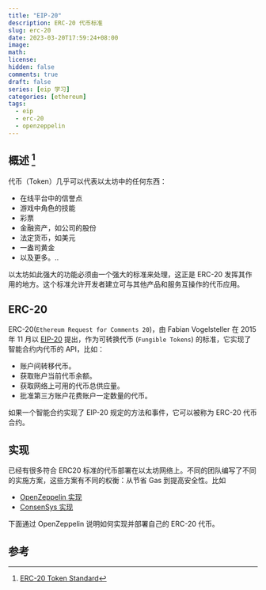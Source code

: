 ```yaml
---
title: "EIP-20"
description: ERC-20 代币标准
slug: erc-20
date: 2023-03-20T17:59:24+08:00
image:
math:
license:
hidden: false
comments: true
draft: false
series: [eip 学习]
categories: [ethereum]
tags:
  - eip
  - erc-20
  - openzeppelin
---
```


## 概述 [^1]

代币（Token）几乎可以代表以太坊中的任何东西：

- 在线平台中的信誉点
- 游戏中角色的技能
- 彩票
- 金融资产，如公司的股份
- 法定货币，如美元
- 一盎司黄金
- 以及更多。..

以太坊如此强大的功能必须由一个强大的标准来处理，这正是 ERC-20 发挥其作用的地方。这个标准允许开发者建立可与其他产品和服务互操作的代币应用。

## ERC-20

ERC-20(`Ethereum Request for Comments 20`)，由 Fabian Vogelsteller 在 2015 年 11 月以 [EIP-20](https://eips.ethereum.org/EIPS/eip-20) 提出，作为可转换代币 (`Fungible Tokens`) 的标准，它实现了智能合约内代币的 API，比如：

- 账户间转移代币。
- 获取账户当前代币余额。
- 获取网络上可用的代币总供应量。
- 批准第三方账户花费账户一定数量的代币。

如果一个智能合约实现了 EIP-20 规定的方法和事件，它可以被称为 ERC-20 代币合约。

## 实现

已经有很多符合 ERC20 标准的代币部署在以太坊网络上。不同的团队编写了不同的实施方案，这些方案有不同的权衡：从节省 Gas 到提高安全性。比如

- [OpenZeppelin 实现](https://github.com/OpenZeppelin/openzeppelin-solidity/blob/9b3710465583284b8c4c5d2245749246bb2e0094/contracts/token/ERC20/ERC20.sol)
- [ConsenSys 实现](https://github.com/ConsenSys/Tokens/blob/fdf687c69d998266a95f15216b1955a4965a0a6d/contracts/eip20/EIP20.sol)

下面通过 OpenZeppelin 说明如何实现并部署自己的 ERC-20 代币。

## 参考

[^1]: [ERC-20 Token Standard](https://ethereum.org/en/developers/docs/standards/tokens/erc-20/)
